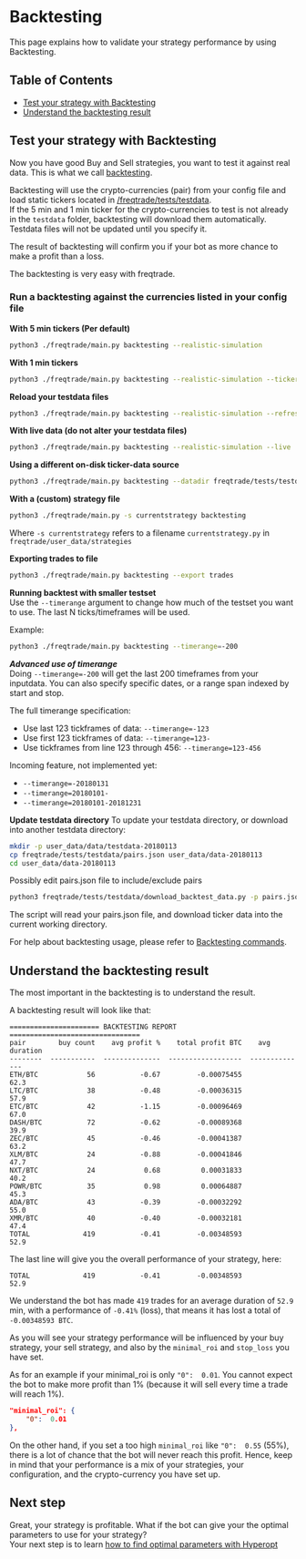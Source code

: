 # Backtesting
This page explains how to validate your strategy performance by using 
Backtesting.

## Table of Contents
- [Test your strategy with Backtesting](#test-your-strategy-with-backtesting)
- [Understand the backtesting result](#understand-the-backtesting-result)

## Test your strategy with Backtesting
Now you have good Buy and Sell strategies, you want to test it against
real data. This is what we call 
[backtesting](https://en.wikipedia.org/wiki/Backtesting).


Backtesting will use the crypto-currencies (pair) from your config file
and load static tickers located in 
[/freqtrade/tests/testdata](https://github.com/gcarq/freqtrade/tree/develop/freqtrade/tests/testdata).  
If the 5 min and 1 min ticker for the crypto-currencies to test is not 
already in the `testdata` folder, backtesting will download them 
automatically. Testdata files will not be updated until you specify it.

The result of backtesting will confirm you if your bot as more chance to
make a profit than a loss.


The backtesting is very easy with freqtrade.

### Run a backtesting against the currencies listed in your config file
**With 5 min tickers (Per default)**
```bash
python3 ./freqtrade/main.py backtesting --realistic-simulation
```

**With 1 min tickers**
```bash
python3 ./freqtrade/main.py backtesting --realistic-simulation --ticker-interval 1
```

**Reload your testdata files**
```bash
python3 ./freqtrade/main.py backtesting --realistic-simulation --refresh-pairs-cached
```

**With live data (do not alter your testdata files)**
```bash
python3 ./freqtrade/main.py backtesting --realistic-simulation --live
```

**Using a different on-disk ticker-data source**
```bash
python3 ./freqtrade/main.py backtesting --datadir freqtrade/tests/testdata-20180101
```

**With a (custom) strategy file**
```bash
python3 ./freqtrade/main.py -s currentstrategy backtesting
```
Where `-s currentstrategy` refers to a filename `currentstrategy.py` in `freqtrade/user_data/strategies`

**Exporting trades to file**
```bash
python3 ./freqtrade/main.py backtesting --export trades
```

**Running backtest with smaller testset**  
Use the `--timerange` argument to change how much of the testset
you want to use. The last N ticks/timeframes will be used.

Example:
```bash
python3 ./freqtrade/main.py backtesting --timerange=-200
```

***Advanced use of timerange***  
Doing `--timerange=-200` will get the last 200 timeframes
from your inputdata. You can also specify specific dates,
or a range span indexed by start and stop.

The full timerange specification:
- Use last 123 tickframes of data: `--timerange=-123`
- Use first 123 tickframes of data: `--timerange=123-`
- Use tickframes from line 123 through 456: `--timerange=123-456`


Incoming feature, not implemented yet:
- `--timerange=-20180131`
-  `--timerange=20180101-`
- `--timerange=20180101-20181231`


**Update testdata directory**
To update your testdata directory, or download into another testdata directory:
```bash
mkdir -p user_data/data/testdata-20180113
cp freqtrade/tests/testdata/pairs.json user_data/data-20180113
cd user_data/data-20180113
```

Possibly edit pairs.json file to include/exclude pairs

```bash
python3 freqtrade/tests/testdata/download_backtest_data.py -p pairs.json
```

The script will read your pairs.json file, and download ticker data
into the current working directory.


For help about backtesting usage, please refer to 
[Backtesting commands](#backtesting-commands).

## Understand the backtesting result
The most important in the backtesting is to understand the result.

A backtesting result will look like that:
```
====================== BACKTESTING REPORT ================================
pair        buy count    avg profit %    total profit BTC    avg duration
--------  -----------  --------------  ------------------  --------------
ETH/BTC            56           -0.67         -0.00075455            62.3
LTC/BTC            38           -0.48         -0.00036315            57.9
ETC/BTC            42           -1.15         -0.00096469            67.0
DASH/BTC           72           -0.62         -0.00089368            39.9
ZEC/BTC            45           -0.46         -0.00041387            63.2
XLM/BTC            24           -0.88         -0.00041846            47.7
NXT/BTC            24            0.68          0.00031833            40.2
POWR/BTC           35            0.98          0.00064887            45.3
ADA/BTC            43           -0.39         -0.00032292            55.0
XMR/BTC            40           -0.40         -0.00032181            47.4
TOTAL             419           -0.41         -0.00348593            52.9
```

The last line will give you the overall performance of your strategy,
here:
```
TOTAL             419           -0.41         -0.00348593            52.9
```

We understand the bot has made `419` trades for an average duration of
`52.9` min, with a performance of `-0.41%` (loss), that means it has 
lost a total of `-0.00348593 BTC`.
 
As you will see your strategy performance will be influenced by your buy 
strategy, your sell strategy, and also by the `minimal_roi` and 
`stop_loss` you have set. 

As for an example if your minimal_roi is only `"0":  0.01`. You cannot
expect the bot to make more profit than 1% (because it will sell every 
time a trade will reach 1%).
```json
"minimal_roi": {
    "0":  0.01
},
```

On the other hand, if you set a too high `minimal_roi` like `"0":  0.55`
(55%), there is a lot of chance that the bot will never reach this 
profit. Hence, keep in mind that your performance is a mix of your 
strategies, your configuration, and the crypto-currency you have set up.

## Next step
Great, your strategy is profitable. What if the bot can give your the
optimal parameters to use for your strategy?  
Your next step is to learn [how to find optimal parameters with Hyperopt](https://github.com/gcarq/freqtrade/blob/develop/docs/hyperopt.md)

